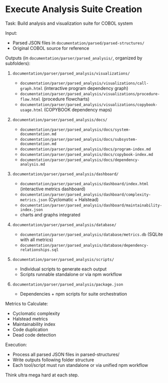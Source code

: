 # Execute Analysis Suite Creation

Task: Build analysis and visualization suite for COBOL system

Input:
- Parsed JSON files in `documentation/parsed/parsed-structures/`
- Original COBOL source for reference

Outputs (in `documentation/parser/parsed_analysis/`, organized by subfolders):

1. `documentation/parser/parsed_analysis/visualizations/`
   - `documentation/parser/parsed_analysis/visualizations/call-graph.html` (interactive program dependency graph)
   - `documentation/parser/parsed_analysis/visualizations/procedure-flow.html` (procedure flowcharts)
   - `documentation/parser/parsed_analysis/visualizations/copybook-usage.html` (COPYBOOK dependency maps)

2. `documentation/parser/parsed_analysis/docs/`
   - `documentation/parser/parsed_analysis/docs/system-documentation.md`
   - `documentation/parser/parsed_analysis/docs/subsystem-documentation.md`
   - `documentation/parser/parsed_analysis/docs/program-index.md`
   - `documentation/parser/parsed_analysis/docs/copybook-index.md`
   - `documentation/parser/parsed_analysis/docs/dependency-analysis.md`

3. `documentation/parser/parsed_analysis/dashboard/`
   - `documentation/parser/parsed_analysis/dashboard/index.html` (interactive metrics dashboard)
   - `documentation/parser/parsed_analysis/dashboard/complexity-metrics.json` (Cyclomatic + Halstead)
   - `documentation/parser/parsed_analysis/dashboard/maintainability-index.json`
   - charts and graphs integrated

4. `documentation/parser/parsed_analysis/database/`
   - `documentation/parser/parsed_analysis/database/metrics.db` (SQLite with all metrics)
   - `documentation/parser/parsed_analysis/database/dependency-relationships.sql`

5. `documentation/parser/parsed_analysis/scripts/`
   - Individual scripts to generate each output
   - Scripts runnable standalone or via npm workflow

6. `documentation/parser/parsed_analysis/package.json`
   - Dependencies + npm scripts for suite orchestration

Metrics to Calculate:
- Cyclomatic complexity
- Halstead metrics
- Maintainability index
- Code duplication
- Dead code detection

Execution:
- Process all parsed JSON files in parsed-structures/
- Write outputs following folder structure
- Each tool/script must run standalone or via unified npm workflow

Think ultra mega hard at each step.